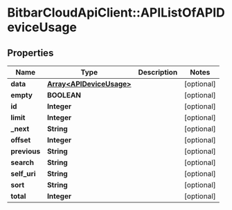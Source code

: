 # BitbarCloudApiClient::APIListOfAPIDeviceUsage

## Properties
Name | Type | Description | Notes
------------ | ------------- | ------------- | -------------
**data** | [**Array&lt;APIDeviceUsage&gt;**](APIDeviceUsage.md) |  | [optional] 
**empty** | **BOOLEAN** |  | [optional] 
**id** | **Integer** |  | [optional] 
**limit** | **Integer** |  | [optional] 
**_next** | **String** |  | [optional] 
**offset** | **Integer** |  | [optional] 
**previous** | **String** |  | [optional] 
**search** | **String** |  | [optional] 
**self_uri** | **String** |  | [optional] 
**sort** | **String** |  | [optional] 
**total** | **Integer** |  | [optional] 


